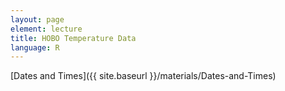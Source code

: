 ```yaml
---
layout: page
element: lecture
title: HOBO Temperature Data
language: R
---
```


[Dates and Times]({{ site.baseurl }}/materials/Dates-and-Times)
